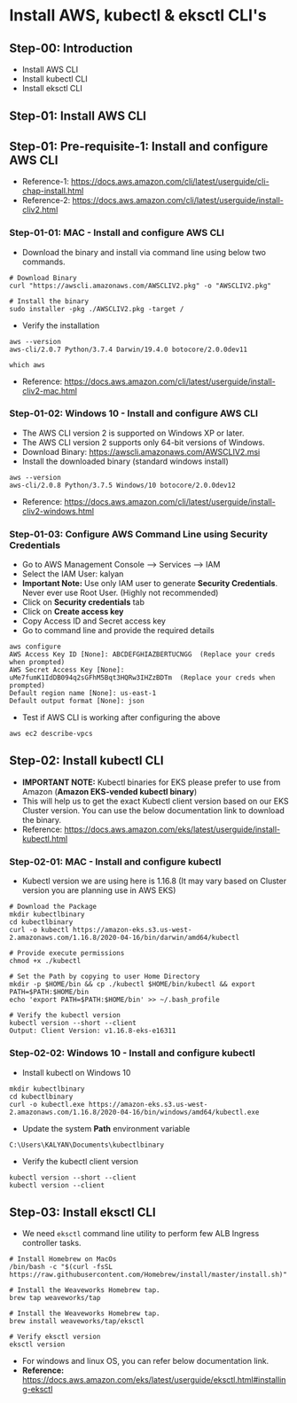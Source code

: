 # Install AWS, kubectl & eksctl CLI's

## Step-00: Introduction
- Install AWS CLI
- Install kubectl CLI
- Install eksctl CLI

## Step-01: Install AWS CLI
## Step-01: Pre-requisite-1: Install and configure AWS CLI
- Reference-1: https://docs.aws.amazon.com/cli/latest/userguide/cli-chap-install.html
- Reference-2: https://docs.aws.amazon.com/cli/latest/userguide/install-cliv2.html
### Step-01-01: MAC - Install and configure AWS CLI
- Download the binary and install via command line using below two commands. 
```
# Download Binary
curl "https://awscli.amazonaws.com/AWSCLIV2.pkg" -o "AWSCLIV2.pkg"

# Install the binary
sudo installer -pkg ./AWSCLIV2.pkg -target /
```
- Verify the installation 
```
aws --version
aws-cli/2.0.7 Python/3.7.4 Darwin/19.4.0 botocore/2.0.0dev11

which aws
```
- Reference: https://docs.aws.amazon.com/cli/latest/userguide/install-cliv2-mac.html

### Step-01-02: Windows 10 - Install and configure AWS CLI
- The AWS CLI version 2 is supported on Windows XP or later.
- The AWS CLI version 2 supports only 64-bit versions of Windows.
- Download Binary: https://awscli.amazonaws.com/AWSCLIV2.msi
- Install the downloaded binary (standard windows install)
```
aws --version
aws-cli/2.0.8 Python/3.7.5 Windows/10 botocore/2.0.0dev12
```
- Reference: https://docs.aws.amazon.com/cli/latest/userguide/install-cliv2-windows.html

### Step-01-03: Configure AWS Command Line using Security Credentials
- Go to AWS Management Console --> Services --> IAM
- Select the IAM User: kalyan 
- **Important Note:** Use only IAM user to generate **Security Credentials**. Never ever use Root User. (Highly not recommended)
- Click on **Security credentials** tab
- Click on **Create access key**
- Copy Access ID and Secret access key
- Go to command line and provide the required details
```
aws configure
AWS Access Key ID [None]: ABCDEFGHIAZBERTUCNGG  (Replace your creds when prompted)
AWS Secret Access Key [None]: uMe7fumK1IdDB094q2sGFhM5Bqt3HQRw3IHZzBDTm  (Replace your creds when prompted)
Default region name [None]: us-east-1
Default output format [None]: json
```
- Test if AWS CLI is working after configuring the above
```
aws ec2 describe-vpcs
```

## Step-02: Install kubectl CLI
- **IMPORTANT NOTE:** Kubectl binaries for EKS please prefer to use from Amazon (**Amazon EKS-vended kubectl binary**)
- This will help us to get the exact Kubectl client version based on our EKS Cluster version. You can use the below documentation link to download the binary.
- Reference: https://docs.aws.amazon.com/eks/latest/userguide/install-kubectl.html

### Step-02-01: MAC - Install and configure kubectl
- Kubectl version we are using here is 1.16.8 (It may vary based on Cluster version you are planning use in AWS EKS)

```
# Download the Package
mkdir kubectlbinary
cd kubectlbinary
curl -o kubectl https://amazon-eks.s3.us-west-2.amazonaws.com/1.16.8/2020-04-16/bin/darwin/amd64/kubectl

# Provide execute permissions
chmod +x ./kubectl

# Set the Path by copying to user Home Directory
mkdir -p $HOME/bin && cp ./kubectl $HOME/bin/kubectl && export PATH=$PATH:$HOME/bin
echo 'export PATH=$PATH:$HOME/bin' >> ~/.bash_profile

# Verify the kubectl version
kubectl version --short --client
Output: Client Version: v1.16.8-eks-e16311
```


### Step-02-02: Windows 10 - Install and configure kubectl
- Install kubectl on Windows 10 
```
mkdir kubectlbinary
cd kubectlbinary
curl -o kubectl.exe https://amazon-eks.s3.us-west-2.amazonaws.com/1.16.8/2020-04-16/bin/windows/amd64/kubectl.exe
```
- Update the system **Path** environment variable 
```
C:\Users\KALYAN\Documents\kubectlbinary
```
- Verify the kubectl client version
```
kubectl version --short --client
kubectl version --client
```

## Step-03: Install eksctl CLI
- We need `eksctl` command line utility to perform few ALB Ingress controller tasks.
```
# Install Homebrew on MacOs
/bin/bash -c "$(curl -fsSL https://raw.githubusercontent.com/Homebrew/install/master/install.sh)"

# Install the Weaveworks Homebrew tap.
brew tap weaveworks/tap

# Install the Weaveworks Homebrew tap.
brew install weaveworks/tap/eksctl

# Verify eksctl version
eksctl version
```
- For windows and linux OS, you can refer below documentation link. 
- **Reference:** https://docs.aws.amazon.com/eks/latest/userguide/eksctl.html#installing-eksctl
